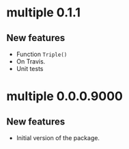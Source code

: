 # multiple 0.1.1

## New features

* Function `Triple()`
* On Travis.
* Unit tests


# multiple 0.0.0.9000

## New features

* Initial version of the package.
